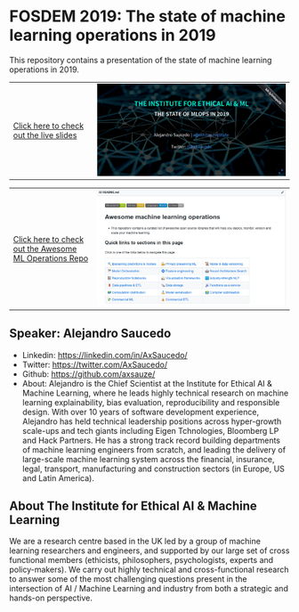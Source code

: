 # FOSDEM 2019: The state of machine learning operations in 2019

This repository contains a presentation of the state of machine learning operations in 2019. 


<table>
  <tr>
    <td width="30%">
        <a href="https://ethicalml.github.io/state-of-mlops-2019/#/">Click here to check out the live slides</a>
    </td>
    <td width="70%">
        <a href="https://ethicalml.github.io/state-of-mlops-2019/#/"><img src="images/mlops-slides.png"></a>
    </td>
  </tr>
</table>

<table>
  <tr>
    <td width="30%">
        <a href="https://github.com/EthicalML/awesome-machine-learning-operations">Click here to check out the Awesome ML Operations Repo</a>
    </td>
    <td width="70%">
        <a href="https://github.com/EthicalML/awesome-machine-learning-operations"><img src="images/mlops-link.png"></a>
    </td>
  </tr>
</table>


## Speaker: Alejandro Saucedo
* Linkedin: https://linkedin.com/in/AxSaucedo/
* Twitter: https://twitter.com/AxSaucedo/
* Github: https://github.com/axsauze/
* About: Alejandro is the Chief Scientist at the Institute for Ethical AI & Machine Learning, where he leads highly technical research on machine learning explainability, bias evaluation, reproducibility and responsible design. With over 10 years of software development experience, Alejandro has held technical leadership positions across hyper-growth scale-ups and tech giants including Eigen Tchnologies, Bloomberg LP and Hack Partners. He has a strong track record building departments of machine learning engineers from scratch, and leading the delivery of large-scale machine learning system across the financial, insurance, legal, transport, manufacturing and construction sectors (in Europe, US and Latin America).

## About The Institute for Ethical AI & Machine Learning
We are a research centre based in the UK led by a group of machine learning researchers and engineers, and supported by our large set of cross functional members (ethicists, philosophers, psychologists, experts and policy-makers). We carry out highly technical and cross-functional research to answer some of the most challenging questions present in the intersection of AI / Machine Learning and industry from both a strategic and hands-on perspective.

